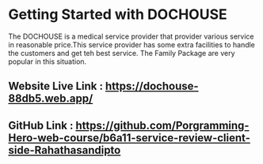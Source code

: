 # Getting Started with DOCHOUSE
The DOCHOUSE is a medical service provider that provider various service in reasonable price.This service provider has some extra facilities to handle the customers and get teh best service. The Family Package are very popular in this situation.  


## Website Live Link : https://dochouse-88db5.web.app/
## GitHub  Link : https://github.com/Porgramming-Hero-web-course/b6a11-service-review-client-side-Rahathasandipto 
